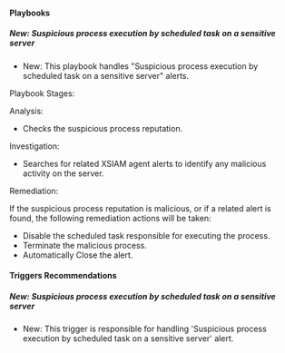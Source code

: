 
#### Playbooks

##### New: Suspicious process execution by scheduled task on a sensitive server

- New: This playbook handles "Suspicious process execution by scheduled task on a sensitive server" alerts.

Playbook Stages:

Analysis:

- Checks the suspicious process reputation.

Investigation:

- Searches for related XSIAM agent alerts to identify any malicious activity on the server.

Remediation:

If the suspicious process reputation is malicious, or if a related alert is found, the following remediation actions will be taken:

- Disable the scheduled task responsible for executing the process.
- Terminate the malicious process.
- Automatically Close the alert.

#### Triggers Recommendations

##### New: Suspicious process execution by scheduled task on a sensitive server

- New: This trigger is responsible for handling 'Suspicious process execution by scheduled task on a sensitive server' alert.
